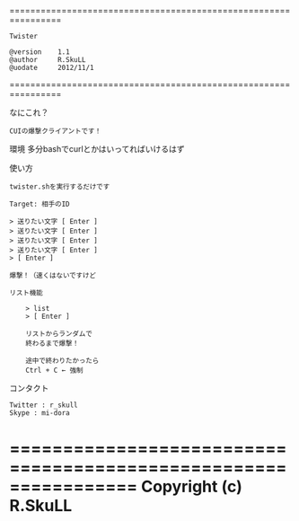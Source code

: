 ================================================================

    Twister

    @version    1.1
    @author     R.SkuLL
    @uodate     2012/11/1

================================================================

なにこれ？

    CUIの爆撃クライアントです！

環境
    多分bashでcurlとかはいってればいけるはず

使い方

    twister.shを実行するだけです

    Target: 相手のID

    > 送りたい文字 [ Enter ]
    > 送りたい文字 [ Enter ]
    > 送りたい文字 [ Enter ]
    > 送りたい文字 [ Enter ]
    > [ Enter ]

    爆撃！（速くはないですけど

    リスト機能

        > list
        > [ Enter ]

        リストからランダムで
        終わるまで爆撃！

        途中で終わりたかったら
        Ctrl + C ← 強制

コンタクト

    Twitter : r_skull
    Skype : mi-dora

================================================================
    Copyright (c) R.SkuLL
================================================================
